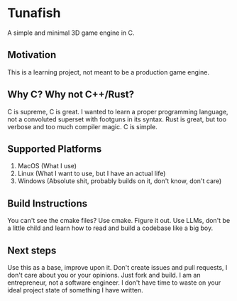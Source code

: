 # Tunafish

A simple and minimal 3D game engine in C.

## Motivation

This is a learning project, not meant to be a production game engine.

## Why C? Why not C++/Rust?

C is supreme, C is great. I wanted to learn a proper programming language, not a convoluted superset with footguns in
its syntax. Rust is
great, but too verbose and too much compiler magic. C is simple.

## Supported Platforms

1. MacOS (What I use)
2. Linux (What I want to use, but I have an actual life)
3. Windows (Absolute shit, probably builds on it, don't know, don't care)

## Build Instructions

You can't see the cmake files? Use cmake. Figure it out. Use LLMs, don't be a little child and learn how to read and
build a
codebase like a big boy.

## Next steps

Use this as a base, improve upon it. Don't create issues and pull requests, I don't care about you or your opinions.
Just fork and build. I am an entrepreneur, not a software engineer. I don't have time to waste on your ideal project
state of something I have written.